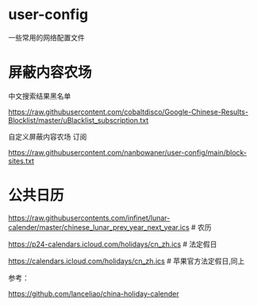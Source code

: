 # user-config
一些常用的网络配置文件


# 屏蔽内容农场
中文搜索结果黑名单   

https://raw.githubusercontent.com/cobaltdisco/Google-Chinese-Results-Blocklist/master/uBlacklist_subscription.txt  

自定义屏蔽内容农场 订阅   

https://raw.githubusercontent.com/nanbowaner/user-config/main/block-sites.txt  

# 公共日历 

https://raw.githubusercontents.com/infinet/lunar-calender/master/chinese_lunar_prev_year_next_year.ics    # 农历

https://p24-calendars.icloud.com/holidays/cn_zh.ics    # 法定假日 

https://calendars.icloud.com/holidays/cn_zh.ics    # 苹果官方法定假日,同上


参考：  

https://github.com/lanceliao/china-holiday-calender  

